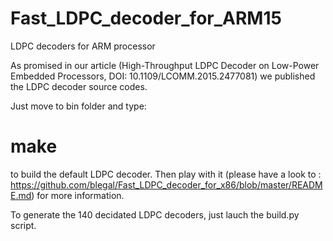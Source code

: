 # Fast_LDPC_decoder_for_ARM15
LDPC decoders for ARM processor

As promised in our article (High-Throughput LDPC Decoder on Low-Power Embedded Processors, DOI:
10.1109/LCOMM.2015.2477081) we published the LDPC decoder source codes.

Just move to bin folder and type:

# make

to build the default LDPC decoder. Then play with it (please have a look to : https://github.com/blegal/Fast_LDPC_decoder_for_x86/blob/master/README.md) for more information.

To generate the 140 decidated LDPC decoders, just lauch the build.py script.
